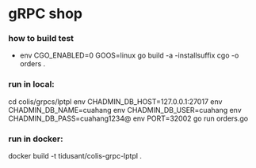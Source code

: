 # gRPC shop

### how to build test

   - env CGO_ENABLED=0 GOOS=linux go build -a -installsuffix cgo -o orders .
    
### run in local:
cd colis/grpcs/lptpl
env CHADMIN_DB_HOST=127.0.0.1:27017 env CHADMIN_DB_NAME=cuahang env CHADMIN_DB_USER=cuahang env CHADMIN_DB_PASS=cuahang1234@ env PORT=32002 go run orders.go 

### run in docker:
docker build -t tidusant/colis-grpc-lptpl .  